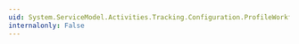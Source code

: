 ```yaml
---
uid: System.ServiceModel.Activities.Tracking.Configuration.ProfileWorkflowElementCollection.#ctor
internalonly: False
---
```

